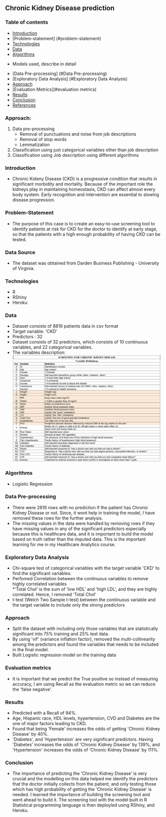 ## Chronic Kidney Disease prediction

### Table of contents
* [Introduction](#introduction)
* [Problem-statement] (#problem-statement)
* [Technologies](#technologies)
* [Data](#data)
* [Algorithms](#algorithms)
 - Models used, describe in detail
* [Data Pre-processing] (#Data Pre-processing)
* [Exploratory Data Analysis] (#Exploratory Data Analysis)
* [Approach](#approach)
* [Evaluation Metrics](#evaluation metrics)
* [Results](#results)
* [Conclusion](#conclusion)
* [References](#references)


### Approach:
1. Data pre-processing
	  * Removal of punctuations and noise from job descriptions
	  * Removal of stop words
	  * Lemmatization
2. Classification using just categorical variables other than job description
3. Classification using Job description using different algorithms

### Introduction
* Chronic Kideny Disease (CKD) is a progressive condition that results in significant morbidity and mortality. Because of the important role the kidneys play in maintaining homeostasis, CKD can affect almost every body system. Early recognition and intervention are essential to slowing disease progression. 

### Problem-Statement
* The purpose of this case is to create an easy-to-use screening tool to identify patients at risk for CKD for the doctor to identify at early stage, so that the patients with a   high enough probability of having CKD can be tested. 

### Data Source
* The dataset was obtained from Darden Business Publishing - University of Virginia. 

### Technologies
* R
* RShiny
* Heroku

### Data
* Dataset consists of 8819 patients data in csv format 
* Target variable:  'CKD'
* Predictors     :  32
* Dataset consists of 32 predictors, which consists of 10 continuous variables, and 22 categorical variables.
* The variables description: 
![alt text](Variable_desc.PNG)

### Algorithms
* Logistic Regression

### Data Pre-processing
* There were 2819 rows with no prediction if the patient has Chronic Kidney Disease or not. Since, it wont help in training the model, I have removed these rows for the further analysis. 
* The missing values in the data were handled by removing rows if they have missing values in any of the significant predictors especially because this is healthcare data, and it is important to build the model based on truth rather than the imputed data. This is the important learning for me in my Healthcare Analytics course.

### Exploratory Data Analysis 
* Chi-square test of categorical variables with the target variable 'CKD' to find the significant variables. 
* Perfomed Correlation between the continuous variables to remove highly correlated variables  
 *'Total Chol' is the sum of 'low HDL' and 'high LDL', and they are highly correlated. Hence, I removed 'Total Chol'
* t-test (Welch Two Sample t-test) between the continuous variable and the target variable to include only the strong predictors

### Approach
* Split the dataset with including only those variables that are statistically significant into 75% training and 25% test data. 
* By using 'vif' (variance inflation factor), removed the multi-collinearity among the predictors and found the variables that needs to be included in the final model.
* Built Logistic regression model on the training data

### Evaluation metrics
* It is important that we predict the True positive so instead of measuring accuracy, I am using Recall as the evaluation metric so we can reduce the 'false negative'. 

### Results 
* Predicted with a Recall of 94%. 
* Age, Hispanic race, HDL levels, hypertension, CVD and Diabetes are the one of major factors leading to CKD.
* Found that being 'Female' increases the odds of getting 'Chronic Kidney Disease' by 40%. 
* 'Diabetes', and 'Hypertension' are very significant predictors. Having 'Diabetes' increases the odds of 'Chronic Kidney Disease' by 139%, and 'Hypertension' increases the odds  of 'Chronic Kidney Disease' by 111%. 

### Conclusion
* The importance of predicting the 'Chronic Kidney Disease' is very crucial and the modelling on this data helped me identify the predictors that the doctor initially collects from the patient, and only testing those which has high probability of getting the 'Chronic Kidney Disease' is needed. I learned the importance of building the screening tool and went ahead to build it. The screening tool with the model built in R Statistical programming language is then deployled using RShiny, and Heroku. 
